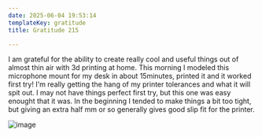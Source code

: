 ```yaml
---
date: 2025-06-04 19:53:14
templateKey: gratitude
title: Gratitude 215

---
```


I am grateful for the ability to create really cool and useful things out of
almost thin air with 3d printing at home.  This morning I modeled this
microphone mount for my desk in about 15minutes, printed it and it worked first
try!  I'm really getting the hang of my printer tolerances and what it will
spit out.  I may not have things perfect first try, but this one was easy
enought that it was.  In the beginning I tended to make things a bit too tight,
but giving an extra half mm or so generally gives good slip fit for the
printer.

![image](https://dropper.wayl.one/api/file/bea1b351-4303-4eb5-b4db-dbcba7d550a3.webp)
